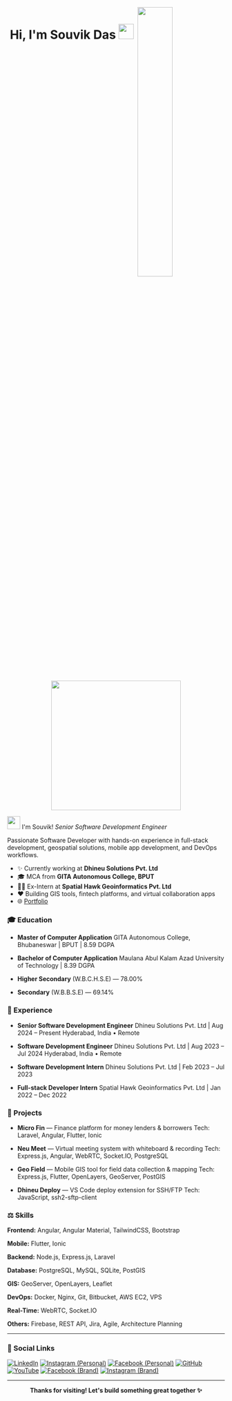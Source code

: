 <!-- Night Owl Image -->

<div>
  <img align="right" width="40%" src="https://owlbertsio-resized.s3.amazonaws.com/Popper.psd.full.png">
</div>

<!-- Header Name -->

<h1 align="center"><b>Hi, I'm Souvik Das</b> <img src="https://media.giphy.com/media/hvRJCLFzcasrR4ia7z/giphy.gif" width="35"></h1>
<p align="center">
  <br><br>
  <img src="https://little.kylerconway.com/images/golang-what.gif" width="300">
</p>

<img src="https://emojis.slackmojis.com/emojis/images/1531849430/4246/blob-sunglasses.gif?1531849430" width="30"/> I'm Souvik!
*Senior Software Development Engineer*

<!-- Intro -->

<p align="left">
  Passionate Software Developer with hands-on experience in full-stack development, geospatial solutions, mobile app development, and DevOps workflows.
</p>

* ✨ Currently working at **Dhineu Solutions Pvt. Ltd**
* 🎓 MCA from **GITA Autonomous College, BPUT**
* 👨‍💼 Ex-Intern at **Spatial Hawk Geoinformatics Pvt. Ltd**
* ❤ Building GIS tools, fintech platforms, and virtual collaboration apps
* 🌐 [Portfolio](https://souvik-das-tech.github.io/portfolio/)

### 🎓 Education

* **Master of Computer Application**
  GITA Autonomous College, Bhubaneswar | BPUT | 8.59 DGPA

* **Bachelor of Computer Application**
  Maulana Abul Kalam Azad University of Technology | 8.39 DGPA

* **Higher Secondary** (W\.B.C.H.S.E) — 78.00%

* **Secondary** (W\.B.B.S.E) — 69.14%

### 💼 Experience

* **Senior Software Development Engineer**
  Dhineu Solutions Pvt. Ltd | Aug 2024 – Present
  Hyderabad, India • Remote

* **Software Development Engineer**
  Dhineu Solutions Pvt. Ltd | Aug 2023 – Jul 2024
  Hyderabad, India • Remote

* **Software Development Intern**
  Dhineu Solutions Pvt. Ltd | Feb 2023 – Jul 2023

* **Full-stack Developer Intern**
  Spatial Hawk Geoinformatics Pvt. Ltd | Jan 2022 – Dec 2022

### 🎨 Projects

* **Micro Fin** — Finance platform for money lenders & borrowers
  Tech: Laravel, Angular, Flutter, Ionic

* **Neu Meet** — Virtual meeting system with whiteboard & recording
  Tech: Express.js, Angular, WebRTC, Socket.IO, PostgreSQL

* **Geo Field** — Mobile GIS tool for field data collection & mapping
  Tech: Express.js, Flutter, OpenLayers, GeoServer, PostGIS

* **Dhineu Deploy** — VS Code deploy extension for SSH/FTP
  Tech: JavaScript, ssh2-sftp-client

### ⚖️ Skills

**Frontend:** Angular, Angular Material, TailwindCSS, Bootstrap

**Mobile:** Flutter, Ionic

**Backend:** Node.js, Express.js, Laravel

**Database:** PostgreSQL, MySQL, SQLite, PostGIS

**GIS:** GeoServer, OpenLayers, Leaflet

**DevOps:** Docker, Nginx, Git, Bitbucket, AWS EC2, VPS

**Real-Time:** WebRTC, Socket.IO

**Others:** Firebase, REST API, Jira, Agile, Architecture Planning

---

### 📢 Social Links

<a href="https://www.linkedin.com/in/souvik-das-3455b0224/">![LinkedIn](https://img.shields.io/badge/LinkedIn-0077B5?style=for-the-badge&logo=linkedin&logoColor=white)</a> <a href="https://www.instagram.com/souvik_das.tech">![Instagram (Personal)](https://img.shields.io/badge/Instagram_souvik__das.tech-E4405F?style=for-the-badge&logo=instagram&logoColor=white)</a> <a href="https://www.facebook.com/profile.php?id=61572611859812">![Facebook (Personal)](https://img.shields.io/badge/Facebook_souvikdas-1877F2?style=for-the-badge&logo=facebook&logoColor=white)</a> <a href="https://github.com/bigbangcodelab">![GitHub](https://img.shields.io/badge/GitHub-181717?style=for-the-badge&logo=github&logoColor=white)</a> <a href="https://www.youtube.com/channel/UCh7xM-PVyEeOtLtSIIZAouA">![YouTube](https://img.shields.io/badge/YouTube-FF0000?style=for-the-badge&logo=youtube&logoColor=white)</a> <a href="https://www.facebook.com/profile.php?id=61558310417304">![Facebook (Brand)](https://img.shields.io/badge/Facebook_bigbangcodelab-1877F2?style=for-the-badge&logo=facebook&logoColor=white)</a> <a href="https://www.instagram.com/bigbangcodelab/">![Instagram (Brand)](https://img.shields.io/badge/Instagram_bigbangcodelab-E4405F?style=for-the-badge&logo=instagram&logoColor=white)</a>


---

<p align="center">
  <b>Thanks for visiting! Let's build something great together ✨</b>
</p>
